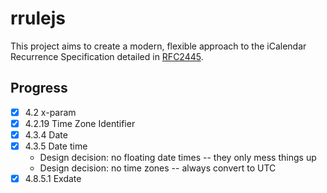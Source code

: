 # rrulejs

This project aims to create a modern, flexible approach to the iCalendar Recurrence Specification detailed in [RFC2445](https://www.rfc-editor.org/rfc/rfc2445#section-4.8.5).

## Progress

* [x] 4.2 x-param
* [x] 4.2.19 Time Zone Identifier
* [x] 4.3.4 Date
* [x] 4.3.5 Date time
  * Design decision: no floating date times -- they only mess things up
  * Design decision: no time zones -- always convert to UTC
* [x] 4.8.5.1 Exdate
